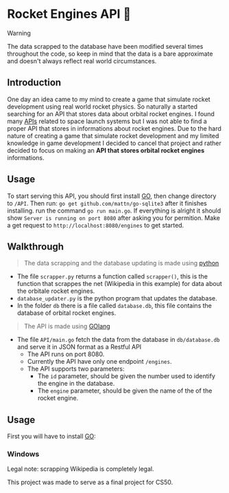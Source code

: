 # Rocket Engines API 🚀

> [!WARNING]
> The data scrapped to the database have been modified several times throughout the code, so keep in mind that the data is a bare approximate and doesn't always reflect real world circumstances.
## Introduction
One day an idea came to my mind to create a game that simulate rocket development using real world rocket physics. So naturally a started searching for an API that stores data about orbital rocket engines. I found many [APIs](https://github.com/r-spacex/SpaceX-API) related to space launch systems but I was not able to find a proper API that stores in informations about rocket engines. Due to the hard nature of creating a game that simulate rocket development and my limited knowledge in game development I decided to cancel that project and rather decided to focus on making an **API that stores orbital rocket engines** informations.

## Usage

To start serving this API, you should first install [GO](https://go.dev/dl/), then change directory to `/API`. Then run: `go get github.com/mattn/go-sqlite3` after it finishes installing. run the command `go run main.go`. If everything is alright it should show `Server is running on port 8080` after asking you for permition. Make a get request to `http://localhost:8080/engines` to get started.

## Walkthrough
> The data scrapping and the database updating is made using [python](https://www.python.org/)
* The file `scrapper.py` returns a function called `scrapper()`, this is the function that scrappes the net (Wikipedia in this example) for data about the orbitale rocket engines.
* `database_updater.py` is the python program that updates the database.
* In the folder `db` there is a file called `database.db`, this file contains the database of orbital rocket engines.

> The API is made using [GOlang](https://www.go.dev/)
* The file `API/main.go` fetch the data from the database in `db/database.db` and serve it in JSON format as a Restful API
    * The API runs on port 8080.
    * Currently the API have only one endpoint `/engines`.
    * The API supports two parameters:
        * The `id` parameter, should be given the number used to identify the engine in the database.
        * The `engine` parameter, should be given the name of the of the rocket engine.
## Usage
First you will have to install [GO](https://go.dev/):
### Windows


Legal note: scrapping Wikipedia is completely legal.

This project was made to serve as a final project for CS50.
